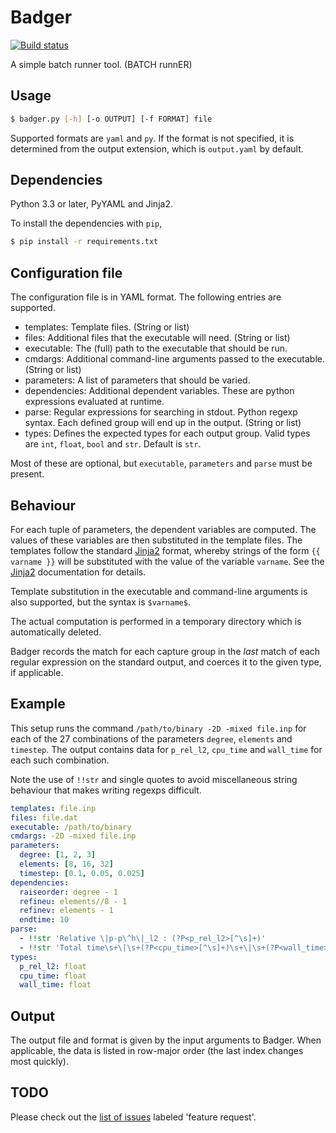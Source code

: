 # Badger

[![Build status](https://travis-ci.org/TheBB/badger.svg)](https://travis-ci.org/TheBB/badger)

A simple batch runner tool. (BATCH runnER)

## Usage

```sh
$ badger.py [-h] [-o OUTPUT] [-f FORMAT] file
```

Supported formats are `yaml` and `py`. If the format is not specified, it is
determined from the output extension, which is `output.yaml` by default.

## Dependencies

Python 3.3 or later, PyYAML and Jinja2.

To install the dependencies with `pip`,

```sh
$ pip install -r requirements.txt
```

## Configuration file

The configuration file is in YAML format. The following entries are supported.

- templates: Template files. (String or list)
- files: Additional files that the executable will need. (String or list)
- executable: The (full) path to the executable that should be run.
- cmdargs: Additional command-line arguments passed to the executable. (String
  or list)
- parameters: A list of parameters that should be varied.
- dependencies: Additional dependent variables. These are python expressions
  evaluated at runtime.
- parse: Regular expressions for searching in stdout. Python regexp syntax. Each
  defined group will end up in the output. (String or list)
- types: Defines the expected types for each output group. Valid types are `int`,
  `float`, `bool` and `str`. Default is `str`.

Most of these are optional, but `executable`, `parameters` and `parse` must be
present.

## Behaviour

For each tuple of parameters, the dependent variables are computed. The values
of these variables are then substituted in the template files. The templates
follow the standard [Jinja2](http://jinja.pocoo.org/docs/dev/) format, whereby
strings of the form `{{ varname }}` will be substituted with the value of the
variable `varname`. See the [Jinja2](http://jinja.pocoo.org/docs/dev/templates/)
documentation for details.

Template substitution in the executable and command-line arguments is also
supported, but the syntax is `$varname$`.

The actual computation is performed in a temporary directory which is
automatically deleted.

Badger records the match for each capture group in the _last_ match of each
regular expression on the standard output, and coerces it to the given type, if
applicable.

## Example

This setup runs the command `/path/to/binary -2D -mixed file.inp` for each of
the 27 combinations of the parameters `degree`, `elements` and `timestep`. The
output contains data for `p_rel_l2`, `cpu_time` and `wall_time` for each such
combination.

Note the use of `!!str` and single quotes to avoid miscellaneous string
behaviour that makes writing regexps difficult.

```yaml
templates: file.inp
files: file.dat
executable: /path/to/binary
cmdargs: -2D -mixed file.inp
parameters:
  degree: [1, 2, 3]
  elements: [8, 16, 32]
  timestep: [0.1, 0.05, 0.025]
dependencies:
  raiseorder: degree - 1
  refineu: elements//8 - 1
  refinev: elements - 1
  endtime: 10
parse:
  - !!str 'Relative \|p-p\^h\|_l2 : (?P<p_rel_l2>[^\s]+)'
  - !!str 'Total time\s+\|\s+(?P<cpu_time>[^\s]+)\s+\|\s+(?P<wall_time>[^\s]+)'
types:
  p_rel_l2: float
  cpu_time: float
  wall_time: float
```

## Output

The output file and format is given by the input arguments to Badger. When
applicable, the data is listed in row-major order (the last index changes most
quickly).

## TODO

Please check out the
[list of issues](https://github.com/TheBB/badger/issues?q=is:open+is:issue+label:"feature+request")
labeled 'feature request'.

